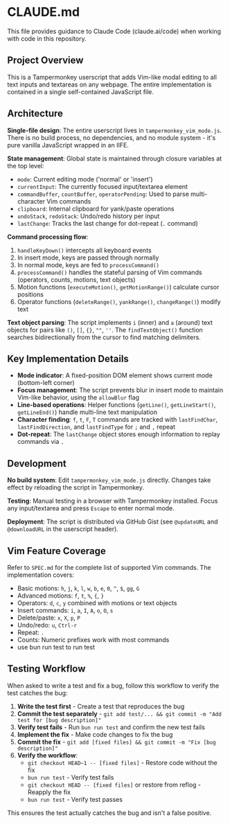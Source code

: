 # CLAUDE.md

This file provides guidance to Claude Code (claude.ai/code) when working with code in this repository.

## Project Overview

This is a Tampermonkey userscript that adds Vim-like modal editing to all text inputs and textareas on any webpage. The entire implementation is contained in a single self-contained JavaScript file.

## Architecture

**Single-file design**: The entire userscript lives in `tampermonkey_vim_mode.js`. There is no build process, no dependencies, and no module system - it's pure vanilla JavaScript wrapped in an IIFE.

**State management**: Global state is maintained through closure variables at the top level:
- `mode`: Current editing mode ('normal' or 'insert')
- `currentInput`: The currently focused input/textarea element
- `commandBuffer`, `countBuffer`, `operatorPending`: Used to parse multi-character Vim commands
- `clipboard`: Internal clipboard for yank/paste operations
- `undoStack`, `redoStack`: Undo/redo history per input
- `lastChange`: Tracks the last change for dot-repeat (`.` command)

**Command processing flow**:
1. `handleKeyDown()` intercepts all keyboard events
2. In insert mode, keys are passed through normally
3. In normal mode, keys are fed to `processCommand()`
4. `processCommand()` handles the stateful parsing of Vim commands (operators, counts, motions, text objects)
5. Motion functions (`executeMotion()`, `getMotionRange()`) calculate cursor positions
6. Operator functions (`deleteRange()`, `yankRange()`, `changeRange()`) modify text

**Text object parsing**: The script implements `i` (inner) and `a` (around) text objects for pairs like `()`, `[]`, `{}`, `""`, `''`. The `findTextObject()` function searches bidirectionally from the cursor to find matching delimiters.

## Key Implementation Details

- **Mode indicator**: A fixed-position DOM element shows current mode (bottom-left corner)
- **Focus management**: The script prevents blur in insert mode to maintain Vim-like behavior, using the `allowBlur` flag
- **Line-based operations**: Helper functions (`getLine()`, `getLineStart()`, `getLineEnd()`) handle multi-line text manipulation
- **Character finding**: `f`, `t`, `F`, `T` commands are tracked with `lastFindChar`, `lastFindDirection`, and `lastFindType` for `;` and `,` repeat
- **Dot-repeat**: The `lastChange` object stores enough information to replay commands via `.`

## Development

**No build system**: Edit `tampermonkey_vim_mode.js` directly. Changes take effect by reloading the script in Tampermonkey.

**Testing**: Manual testing in a browser with Tampermonkey installed. Focus any input/textarea and press `Escape` to enter normal mode.

**Deployment**: The script is distributed via GitHub Gist (see `@updateURL` and `@downloadURL` in the userscript header).

## Vim Feature Coverage

Refer to `SPEC.md` for the complete list of supported Vim commands. The implementation covers:
- Basic motions: `h`, `j`, `k`, `l`, `w`, `b`, `e`, `0`, `^`, `$`, `gg`, `G`
- Advanced motions: `f`, `t`, `%`, `{`, `}`
- Operators: `d`, `c`, `y` combined with motions or text objects
- Insert commands: `i`, `a`, `I`, `A`, `o`, `O`, `s`
- Delete/paste: `x`, `X`, `p`, `P`
- Undo/redo: `u`, `Ctrl-r`
- Repeat: `.`
- Counts: Numeric prefixes work with most commands
- use bun run test to run test

## Testing Workflow

When asked to write a test and fix a bug, follow this workflow to verify the test catches the bug:

1. **Write the test first** - Create a test that reproduces the bug
2. **Commit the test separately** - `git add test/... && git commit -m "Add test for [bug description]"`
3. **Verify test fails** - Run `bun run test` and confirm the new test fails
4. **Implement the fix** - Make code changes to fix the bug
5. **Commit the fix** - `git add [fixed files] && git commit -m "Fix [bug description]"`
6. **Verify the workflow**:
   - `git checkout HEAD~1 -- [fixed files]` - Restore code without the fix
   - `bun run test` - Verify test fails
   - `git checkout HEAD -- [fixed files]` or restore from reflog - Reapply the fix
   - `bun run test` - Verify test passes

This ensures the test actually catches the bug and isn't a false positive.